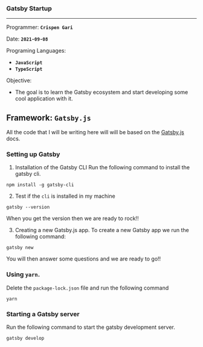 ### Gatsby Startup

---

Programmer: **`Crispen Gari`**

Date: **`2021-09-08`**

Programing Languages:

- **`JavaScript`**
- **`TypeScript`**

Objective:

- The goal is to learn the Gatsby ecosystem and start developing some cool application with it.

## Framework: **`Gatsby.js`**

All the code that I will be writing here will will be based on the [Gatsby.js](https://www.gatsbyjs.com/docs/t) docs.

### Setting up Gatsby

1. Installation of the Gatsby CLI
   Run the following command to install the gatsby cli.

```shell
npm install -g gatsby-cli
```

2. Test if the `cli` is installed in my machine

```shell
gatsby --version
```

When you get the version then we are ready to rock!!

3. Creating a new Gatsby.js app.
   To create a new Gatsby app we run the following command:

```shell
gatsby new
```

You will then answer some questions and we are ready to go!!

### Using `yarn`.

Delete the `package-lock.json` file and run the following command

```shell
yarn
```

### Starting a Gatsby server

Run the following command to start the gatsby development server.

```shell
gatsby develop
```
